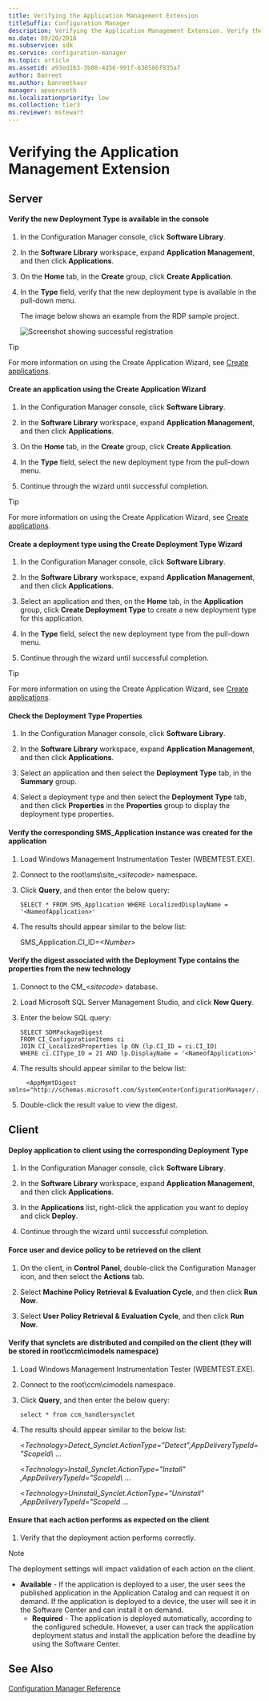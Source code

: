 ```yaml
---
title: Verifying the Application Management Extension
titleSuffix: Configuration Manager
description: Verifying the Application Management Extension. Verify the new Deployment Type is available in the console.
ms.date: 09/20/2016
ms.subservice: sdk
ms.service: configuration-manager
ms.topic: article
ms.assetid: a93ed163-3b08-4d56-991f-630586f835a7
author: Banreet
ms.author: banreetkaur
manager: apoorvseth
ms.localizationpriority: low
ms.collection: tier3
ms.reviewer: mstewart
---
```

# Verifying the Application Management Extension
## Server

#### Verify the new Deployment Type is available in the console

1.  In the Configuration Manager console, click **Software Library**.

2.  In the **Software Library** workspace, expand **Application Management**, and then click **Applications**.

3.  On the **Home** tab, in the **Create** group, click **Create Application**.

4.  In the **Type** field, verify that the new deployment type is available in the pull-down menu.

     The image below shows an example from the RDP sample project.

     ![Screenshot showing successful registration](../../develop/apps/media/appmanregistrationscreenshot.gif "AppManRegistrationScreenshot")

> [!TIP]
> For more information on using the Create Application Wizard, see [Create applications](../../apps/deploy-use/create-applications.md).

#### Create an application using the Create Application Wizard

1.  In the Configuration Manager console, click **Software Library**.

2.  In the **Software Library** workspace, expand **Application Management**, and then click **Applications**.

3.  On the **Home** tab, in the **Create** group, click **Create Application**.

4.  In the **Type** field, select the new deployment type from the pull-down menu.

5.  Continue through the wizard until successful completion.

> [!TIP]
> For more information on using the Create Application Wizard, see [Create applications](../../apps/deploy-use/create-applications.md).

#### Create a deployment type using the Create Deployment Type Wizard

1.  In the Configuration Manager console, click **Software Library**.

2.  In the **Software Library** workspace, expand **Application Management**, and then click **Applications**.

3.  Select an application and then, on the **Home** tab, in the **Application** group, click **Create Deployment Type** to create a new deployment type for this application.

4.  In the **Type** field, select the new deployment type from the pull-down menu.

5.  Continue through the wizard until successful completion.

> [!TIP]
> For more information on using the Create Application Wizard, see [Create applications](../../apps/deploy-use/create-applications.md).

#### Check the Deployment Type Properties

1.  In the Configuration Manager console, click **Software Library**.

2.  In the **Software Library** workspace, expand **Application Management**, and then click **Applications**.

3.  Select an application and then select the **Deployment Type** tab, in the **Summary** group.

4.  Select a deployment type and then select the **Deployment Type** tab, and then click **Properties** in the **Properties** group to display the deployment type properties.

#### Verify the corresponding SMS_Application instance was created for the application

1.  Load Windows Management Instrumentation Tester (WBEMTEST.EXE).

2.  Connect to the root\sms\site_\<*sitecode*> namespace.

3.  Click **Query**, and then enter the below query:

    ```
    SELECT * FROM SMS_Application WHERE LocalizedDisplayName = '<NameofApplication>'
    ```

4.  The results should appear similar to the below list:

     SMS_Application.CI_ID=\<*Number*>

#### Verify the digest associated with the Deployment Type contains the properties from the new technology

1.  Connect to the CM_\<*sitecode*> database.

2.  Load Microsoft SQL Server Management Studio, and click **New Query**.

3.  Enter the below SQL query:

    ```
    SELECT SDMPackageDigest
    FROM CI_ConfigurationItems ci
    JOIN CI_LocalizedProperties lp ON (lp.CI_ID = ci.CI_ID)
    WHERE ci.CIType_ID = 21 AND lp.DisplayName = '<NameofApplication>'
    ```

4.  The results should appear similar to the below list:

```text
     <AppMgmtDigest xmlns="http://schemas.microsoft.com/SystemCenterConfigurationManager/...
```

5.  Double-click the result value to view the digest.

## Client

#### Deploy application to client using the corresponding Deployment Type

1.  In the Configuration Manager console, click **Software Library**.

2.  In the **Software Library** workspace, expand **Application Management**, and then click **Applications**.

3.  In the **Applications** list, right-click the application you want to deploy and click **Deploy**.

4.  Continue through the wizard until successful completion.

#### Force user and device policy to be retrieved on the client

1.  On the client, in **Control Panel**, double-click the Configuration Manager icon, and then select the **Actions** tab.

2.  Select **Machine Policy Retrieval & Evaluation Cycle**, and then click **Run Now**.

3.  Select **User Policy Retrieval & Evaluation Cycle**, and then click **Run Now**.

#### Verify that synclets are distributed and compiled on the client (they will be stored in root\ccm\cimodels namespace)

1. Load Windows Management Instrumentation Tester (WBEMTEST.EXE).

2. Connect to the root\ccm\cimodels namespace.

3. Click **Query**, and then enter the below query:

   ```
   select * from ccm_handlersynclet
   ```

4. The results should appear similar to the below list:

    \<*Technology*>*Detect_Synclet.ActionType="Detect",AppDeliveryTypeId="ScopeId\\* ...

    \<*Technology*>*Install_Synclet.ActionType="Install" ,AppDeliveryTypeId="ScopeId\\* ...

    \<*Technology*>_Uninstall_Synclet.ActionType="Uninstall" ,AppDeliveryTypeId="ScopeId_ ...

#### Ensure that each action performs as expected on the client

1.  Verify that the deployment action performs correctly.

> [!NOTE]
>  The deployment settings will impact validation of each action on the client.
>
> - **Available** - If the application is deployed to a user, the user sees the published application in the Application Catalog and can request it on demand. If the application is deployed to a device, the user will see it in the Software Center and can install it on demand.
>   -   **Required** - The application is deployed automatically, according to the configured schedule. However, a user can track the application deployment status and install the application before the deadline by using the Software Center.

## See Also
 [Configuration Manager Reference](../../develop/reference/configuration-manager-reference.md)
